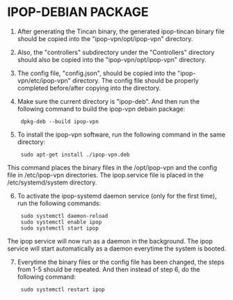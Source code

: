 # IPOP-DEBIAN PACKAGE


1) After generating the Tincan binary, the generated ipop-tincan binary file should be copied into the "ipop-vpn/opt/ipop-vpn" directory.

2) Also, the "controllers" subdirectory under the "Controllers" directory should also be copied into the "ipop-vpn/opt/ipop-vpn" directory.

3) The config file, "config.json", should be copied into the "ipop-vpn/etc/ipop-vpn" directory. The config file should be properly completed before/after copying into the directory.

4) Make sure the current directory is "ipop-deb". And then run the following command to build the ipop-vpn debain package:

		dpkg-deb --build ipop-vpn

5) To install the ipop-vpn software, run the following command in the same directory:

		sudo apt-get install ./ipop-vpn.deb

This command places the binary files in the /opt/ipop-vpn and the config file in /etc/ipop-vpn directories. The ipop.service file is placed in the /etc/systemd/system directory.

6) To activate the ipop-systemd daemon service (only for the first time), run the following commands:

		sudo systemctl daemon-reload
		sudo systemctl enable ipop
		sudo systemctl start ipop

The ipop service will now run as a daemon in the background. The ipop service will start automatically as a daemon everytime the system is booted.

7) Everytime the binary files or the config file has been changed, the steps from 1-5 should be repeated. And then instead of step 6, do the following command:

		sudo systemctl restart ipop


